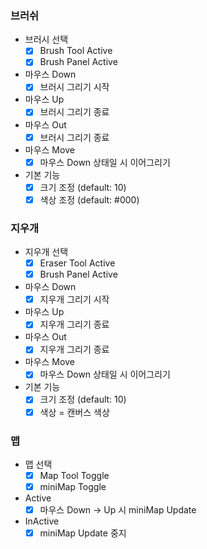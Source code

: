 ### 브러쉬

- 브러시 선택
  - [x] Brush Tool Active
  - [x] Brush Panel Active
- 마우스 Down
  - [x] 브러시 그리기 시작
- 마우스 Up
  - [x] 브러시 그리기 종료
- 마우스 Out
  - [x] 브러시 그리기 종료
- 마우스 Move
  - [x] 마우스 Down 상태일 시 이어그리기
  
- 기본 기능
  - [x] 크기 조정 (default: 10)
  - [x] 색상 조정 (default: #000)

### 지우개

- 지우개 선택
  - [x] Eraser Tool Active
  - [x] Brush Panel Active
- 마우스 Down
  - [x] 지우개 그리기 시작
- 마우스 Up
  - [x] 지우개 그리기 종료
- 마우스 Out
  - [x] 지우개 그리기 종료
- 마우스 Move
  - [x] 마우스 Down 상태일 시 이어그리기
- 기본 기능
  - [x] 크기 조정 (default: 10)
  - [x] 색상 = 캔버스 색상

### 맵
- 맵 선택
  - [x] Map Tool Toggle
  - [x] miniMap Toggle
- Active
  - [x] 마우스 Down -> Up 시 miniMap Update
- InActive
  - [x] miniMap Update 중지
